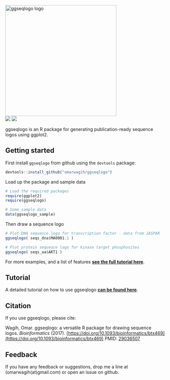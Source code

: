<img src="https://cdn.rawgit.com/omarwagih/ggseqlogo/4938177a/inst/images/logo.svg" alt="ggseqlogo logo" width="350px"><br>
[![](http://cranlogs.r-pkg.org/badges/ggseqlogo)](http://cran.rstudio.com/web/packages/ggseqlogo/index.html)
[![](https://www.r-pkg.org/badges/version/ggseqlogo)](http://cran.rstudio.com/web/packages/ggseqlogo/index.html)
	

ggseqlogo is an R package for generating publication-ready sequence logos using ggplot2. 

## Getting started
First install `ggseqlogo` from github using the `devtools` package:

```r
devtools::install_github("omarwagih/ggseqlogo")
```

Load up the package and sample data

```r
# Load the required packages
require(ggplot2)
require(ggseqlogo)

# Some sample data
data(ggseqlogo_sample)

```

Then draw a sequence logo

```r
# Plot DNA sequence logo for transcription factor - data from JASPAR
ggseqlogo( seqs_dna$MA0001.1 )

# Plot protein sequence logo for kinase target phosphosites
ggseqlogo( seqs_aa$AKT1 )
```

For more examples, and a list of features **[see the full tutorial here](http://omarwagih.github.io/ggseqlogo/)**.


## Tutorial
A detailed tutorial on how to use ggseqlogo **[can be found here](http://omarwagih.github.io/ggseqlogo/)**.

## Citation
If you use ggseqlogo, please cite:

Wagih, Omar. ggseqlogo: a versatile R package for drawing sequence logos. _Bioinformatics_ (2017).
[https://doi.org/10.1093/bioinformatics/btx469](https://doi.org/10.1093/bioinformatics/btx469) PMID: [29036507](https://www.ncbi.nlm.nih.gov/pubmed/29036507)

## Feedback
If you have any feedback or suggestions, drop me a line at (omarwagih(at)gmail.com) or open an issue on github.
